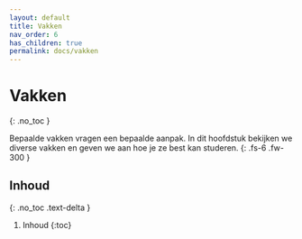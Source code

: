 ```yaml
---
layout: default
title: Vakken
nav_order: 6
has_children: true
permalink: docs/vakken
---
```


# Vakken
{: .no_toc }

Bepaalde vakken vragen een bepaalde aanpak. In dit hoofdstuk bekijken we diverse vakken en geven we aan hoe je ze best kan studeren.
{: .fs-6 .fw-300 }

## Inhoud
{: .no_toc .text-delta }

1. Inhoud
{:toc}
